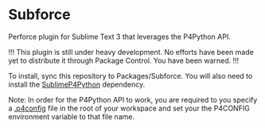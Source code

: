 # Subforce
Perforce plugin for Sublime Text 3 that leverages the P4Python API.

!!! This plugin is still under heavy development. No efforts have been made yet to distribute it through Package Control. You have been warned. !!!

To install, sync this repository to Packages/Subforce. You will also need to install the [SublimeP4Python](https://github.com/MrElusive/SublimeP4Python) dependency.

Note: In order for the P4Python API to work, you are required to you specify a [.p4config](https://www.perforce.com/perforce/r15.2/manuals/cmdref/P4CONFIG.html) file in the root of your workspace and set your the P4CONFIG environment variable to that file name.
